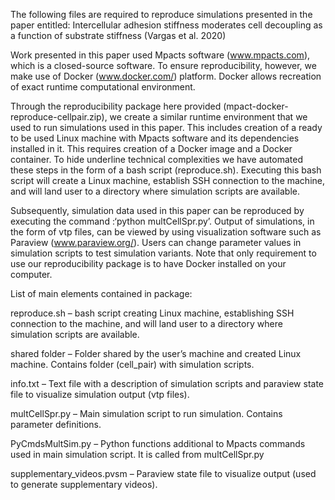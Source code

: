 The following files are required to reproduce simulations presented in the paper entitled: Intercellular adhesion stiffness moderates cell decoupling as a function of substrate stiffness (Vargas et al. 2020)

Work presented in this paper used Mpacts software (www.mpacts.com), which is a closed-source software. To ensure reproducibility, however, we make use of Docker (www.docker.com/) platform. Docker allows recreation of exact runtime computational environment.

Through the reproducibility package here provided (mpact-docker-reproduce-cellpair.zip), we create a similar runtime environment that we used to run simulations used in this paper. This includes creation of a ready to be used Linux machine with Mpacts software and its dependencies installed in it. This requires creation of a Docker image and a Docker container. To hide underline technical complexities we have automated these steps in the form of a bash script (reproduce.sh). Executing this bash script will create a Linux machine, establish SSH connection to the machine, and will land user to a directory where simulation scripts are available.  

Subsequently, simulation data used in this paper can be reproduced by executing the command :‘python multCellSpr.py’. Output of simulations, in the form of vtp files, can be viewed by using visualization software such as Paraview  (www.paraview.org/). Users can change parameter values in simulation scripts to test simulation variants. Note that only requirement to use our reproducibility package is to have Docker installed on your computer.

List of main elements contained in package:

reproduce.sh – bash script creating Linux machine, establishing SSH connection to the machine, and will land user to a directory where simulation scripts are available.

shared folder – Folder shared by the user’s machine and created Linux machine. Contains folder (cell_pair) with simulation scripts.

info.txt – Text file with a description of simulation scripts and paraview state file to visualize simulation output (vtp files).

multCellSpr.py – Main simulation script to run simulation. Contains parameter definitions.

PyCmdsMultSim.py – Python functions additional to Mpacts commands used in main simulation script. It is called from multCellSpr.py

supplementary_videos.pvsm – Paraview state file to visualize output (used to generate supplementary videos).


